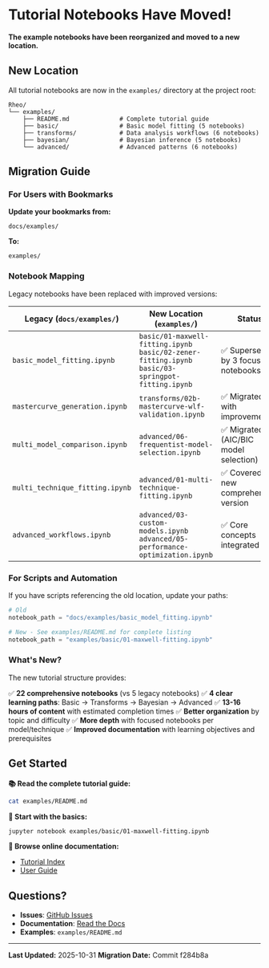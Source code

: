 # Tutorial Notebooks Have Moved!

**The example notebooks have been reorganized and moved to a new location.**

## New Location

All tutorial notebooks are now in the `examples/` directory at the project root:

```
Rheo/
└── examples/
    ├── README.md              # Complete tutorial guide
    ├── basic/                 # Basic model fitting (5 notebooks)
    ├── transforms/            # Data analysis workflows (6 notebooks)
    ├── bayesian/              # Bayesian inference (5 notebooks)
    └── advanced/              # Advanced patterns (6 notebooks)
```

## Migration Guide

### For Users with Bookmarks

**Update your bookmarks from:**
```
docs/examples/
```

**To:**
```
examples/
```

### Notebook Mapping

Legacy notebooks have been replaced with improved versions:

| Legacy (`docs/examples/`) | New Location (`examples/`) | Status |
|---------------------------|----------------------------|--------|
| `basic_model_fitting.ipynb` | `basic/01-maxwell-fitting.ipynb`<br>`basic/02-zener-fitting.ipynb`<br>`basic/03-springpot-fitting.ipynb` | ✅ Superseded by 3 focused notebooks |
| `mastercurve_generation.ipynb` | `transforms/02b-mastercurve-wlf-validation.ipynb` | ✅ Migrated with improvements |
| `multi_model_comparison.ipynb` | `advanced/06-frequentist-model-selection.ipynb` | ✅ Migrated (AIC/BIC model selection) |
| `multi_technique_fitting.ipynb` | `advanced/01-multi-technique-fitting.ipynb` | ✅ Covered in new comprehensive version |
| `advanced_workflows.ipynb` | `advanced/03-custom-models.ipynb`<br>`advanced/05-performance-optimization.ipynb` | ✅ Core concepts integrated |

### For Scripts and Automation

If you have scripts referencing the old location, update your paths:

```python
# Old
notebook_path = "docs/examples/basic_model_fitting.ipynb"

# New - See examples/README.md for complete listing
notebook_path = "examples/basic/01-maxwell-fitting.ipynb"
```

### What's New?

The new tutorial structure provides:

✅ **22 comprehensive notebooks** (vs 5 legacy notebooks)
✅ **4 clear learning paths**: Basic → Transforms → Bayesian → Advanced
✅ **13-16 hours of content** with estimated completion times
✅ **Better organization** by topic and difficulty
✅ **More depth** with focused notebooks per model/technique
✅ **Improved documentation** with learning objectives and prerequisites

## Get Started

**📚 Read the complete tutorial guide:**
```bash
cat examples/README.md
```

**🚀 Start with the basics:**
```bash
jupyter notebook examples/basic/01-maxwell-fitting.ipynb
```

**📖 Browse online documentation:**
- [Tutorial Index](https://rheojax.readthedocs.io/en/latest/examples/index.html)
- [User Guide](https://rheojax.readthedocs.io/en/latest/user_guide.html)

## Questions?

- **Issues**: [GitHub Issues](https://github.com/imewei/Rheo/issues)
- **Documentation**: [Read the Docs](https://rheojax.readthedocs.io/)
- **Examples**: `examples/README.md`

---

**Last Updated:** 2025-10-31
**Migration Date:** Commit f284b8a
